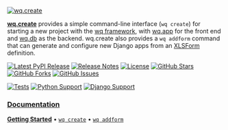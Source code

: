 [![wq.create][logo]][docs]

[**wq.create**][docs] provides a simple command-line interface (`wq create`) for starting a new project with the [wq framework], with [wq.app] for the front end and [wq.db] as the backend.  wq.create also provides a `wq addform` command that can generate and configure new Django apps from an [XLSForm] definition.

[![Latest PyPI Release](https://img.shields.io/pypi/v/wq.create.svg)](https://pypi.org/project/wq.create)
[![Release Notes](https://img.shields.io/github/release/wq/wq.create.svg)](https://github.com/wq/wq.create/releases)
[![License](https://img.shields.io/pypi/l/wq.create.svg)](https://wq.io/license)
[![GitHub Stars](https://img.shields.io/github/stars/wq/wq.create.svg)](https://github.com/wq/wq.create/stargazers)
[![GitHub Forks](https://img.shields.io/github/forks/wq/wq.create.svg)](https://github.com/wq/wq.create/network)
[![GitHub Issues](https://img.shields.io/github/issues/wq/wq.create.svg)](https://github.com/wq/wq.create/issues)

[![Tests](https://github.com/wq/wq.create/actions/workflows/test.yml/badge.svg)](https://github.com/wq/wq.create/actions/workflows/test.yml)
[![Python Support](https://img.shields.io/pypi/pyversions/wq.create.svg)](https://pypi.org/project/wq.create)
[![Django Support](https://img.shields.io/pypi/djversions/wq.create.svg)](https://pypi.org/project/wq.create)


### [Documentation][docs]

[**Getting Started**][setup]
&bull;
[`wq create`][create]
&bull;
[`wq addform`][addform]

[logo]: https://wq.io/images/wq.create.svg
[docs]: https://wq.io/wq.create/

[setup]: https://wq.io/overview/setup
[create]: https://wq.io/wq.create/create
[addform]: https://wq.io/wq.create/addform

[wq framework]: https://wq.io/
[wq.app]: https://wq.io/wq.app/
[wq.db]: https://wq.io/wq.db/
[XLSForm]: https://xlsform.org/

